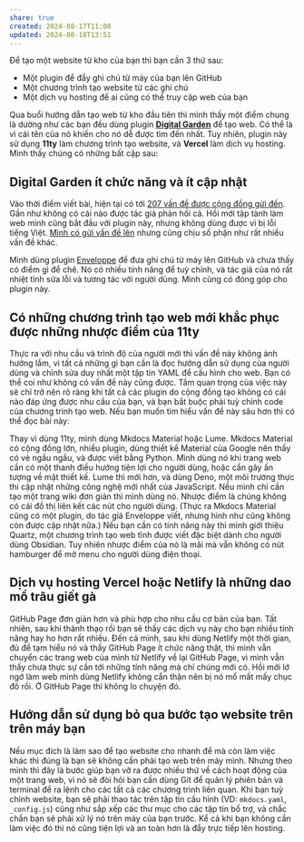 ```yaml
---
share: true
created: 2024-08-17T11:00
updated: 2024-08-18T13:51
---
```

Để tạo một website từ kho của bạn thì bạn cần 3 thứ sau:
- Một plugin để đẩy ghi chú từ máy của bạn lên GitHub
- Một chương trình tạo website từ các ghi chú
- Một dịch vụ hosting để ai cũng có thể truy cập web của bạn

Qua buổi hướng dẫn tạo web từ kho đầu tiên thì mình thấy một điểm chung là dường như các bạn đều dùng plugin **[Digital Garden](https://github.com/oleeskild/obsidian-digital-garden "oleeskild/obsidian-digital-garden")** để tạo web. Có thể là vì cái tên của nó khiến cho nó dễ được tìm đến nhất. Tuy nhiên, plugin này sử dụng **11ty** làm chương trình tạo website, và **Vercel** làm dịch vụ hosting. Mình thấy chúng có những bất cập sau:

## Digital Garden ít chức năng và ít cập nhật
Vào thời điểm viết bài, hiện tại có tới [207 vấn đề được cộng đồng gửi đến](https://github.com/oleeskild/obsidian-digital-garden/issues "Issues · oleeskild/obsidian-digital-garden"). Gần như không có cái nào được tác giả phản hồi cả. Hồi mới tập tành làm web mình cũng bắt đầu với plugin này, nhưng không dùng được vì bị lỗi tiếng Việt. [Mình có gửi vấn đề lên](https://github.com/oleeskild/obsidian-digital-garden/issues/292 "Why are there so much 404 error? · Issue #292 · oleeskild/obsidian-digital-garden") nhưng cũng chịu số phận như rất nhiều vấn đề khác. 

Mình dùng plugin [Enveloppe](https://enveloppe.github.io/) để đưa ghi chú từ máy lên GitHub và chưa thấy có điểm gì để chê. Nó có nhiều tính năng để tuỳ chỉnh, và tác giả của nó rất nhiệt tình sửa lỗi và tương tác với người dùng. Mình cũng có đóng góp cho plugin này. 

## Có những chương trình tạo web mới khắc phục được những nhược điểm của 11ty
Thực ra với nhu cầu và trình độ của người mới thì vấn đề này không ảnh hưởng lắm, vì tất cả những gì bạn cần là đọc hướng dẫn sử dụng của người dùng và chỉnh sửa duy nhất một tập tin YAML để cấu hình cho web. Bạn có thể coi như không có vấn đề này cũng được. Tầm quan trọng của việc này sẽ chỉ trở nên rõ ràng khi tất cả các plugin do cộng đồng tạo không có cái nào đáp ứng được nhu cầu của bạn, và bạn bắt buộc phải tuỳ chỉnh code của chương trình tạo web. Nếu bạn muốn tìm hiểu vấn đề này sâu hơn thì có thể đọc bài này:

Thay vì dùng 11ty, mình dùng Mkdocs Material hoặc Lume. Mkdocs Material có cộng đồng lớn, nhiều plugin, dùng thiết kế Material của Google nên thấy có vẻ ngầu ngầu, và được viết bằng Python. Mình dùng nó khi trang web cần có một thanh điều hướng tiện lợi cho người dùng, hoặc cần gây ấn tượng về mặt thiết kế. Lume thì mới hơn, và dùng Deno, một môi trường thực thi cập nhật những công nghệ mới nhất của JavaScript. Nếu mình chỉ cần tạo một trang wiki đơn giản thì mình dùng nó. Nhược điểm là chúng không có cái đồ thị liên kết các nút cho người dùng. (Thực ra Mkdocs Material cũng có một plugin, do tác giả Enveloppe viết, nhưng hình như cũng không còn được cập nhật nữa.) Nếu bạn cần có tính năng này thì mình giới thiệu Quartz, một chương trình tạo web tĩnh được viết đặc biệt dành cho người dùng Obsidian. Tuy nhiên nhược điểm của nó là mãi mà vẫn không có nút hamburger để mở menu cho người dùng điện thoại.

## Dịch vụ hosting Vercel hoặc Netlify là những dao mổ trâu giết gà
GitHub Page đơn giản hơn và phù hợp cho nhu cầu cơ bản của bạn. Tất nhiên, sau khi thành thạo rồi bạn sẽ thấy các dịch vụ này cho bạn nhiều tính năng hay ho hơn rất nhiều. Đến cả mình, sau khi dùng Netlify một thời gian, đủ để tạm hiểu nó và thấy GitHub Page ít chức năng thật, thì mình vẫn chuyển các trang web của mình từ Netlify về lại GitHub Page, vì mình vẫn thấy chưa thực sự cần tới những tính năng mà chỉ chúng mới có. Hồi mới lớ ngớ làm web mình dùng Netlify không cẩn thận nên bị nó mổ mất mấy chục đô rồi. Ở GitHub Page thì không lo chuyện đó.

## Hướng dẫn sử dụng bỏ qua bước tạo website trên trên máy bạn
Nếu mục đích là làm sao để tạo website cho nhanh để mà còn làm việc khác thì đúng là bạn sẽ không cần phải tạo web trên máy mình. Nhưng theo mình thì đây là bước giúp bạn vỡ ra được nhiều thứ về cách hoạt động của một trang web, vì nó sẽ đòi hỏi bạn cần dùng Git để quản lý phiên bản và terminal để ra lệnh cho các tất cả các chương trình liên quan. Khi bạn tuỳ chỉnh website, bạn sẽ phải thao tác trên tập tin cấu hình (VD: `mkdocs.yaml`, `_config.js`) cũng như sắp xếp các thư mục cho các tập tin bổ trợ, và chắc chắn bạn sẽ phải xử lý nó trên máy của bạn trước. Kể cả khi bạn không cần làm việc đó thì nó cũng tiện lợi và an toàn hơn là đẩy trực tiếp lên hosting.
